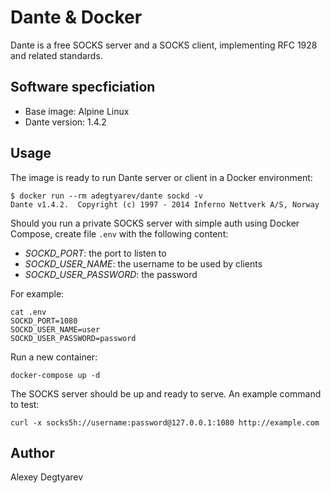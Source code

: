 # Dante & Docker

Dante is a free SOCKS server and a SOCKS client, implementing RFC 1928 and
related standards. 

## Software specficiation

* Base image: Alpine Linux
* Dante version: 1.4.2

## Usage

The image is ready to run Dante server or client in a Docker environment:

    $ docker run --rm adegtyarev/dante sockd -v
    Dante v1.4.2.  Copyright (c) 1997 - 2014 Inferno Nettverk A/S, Norway

Should you run a private SOCKS server with simple auth using Docker Compose,
create file `.env` with the following content:

* *SOCKD_PORT*: the port to listen to
* *SOCKD_USER_NAME*: the username to be used by clients
* *SOCKD_USER_PASSWORD*: the password

For example:

    cat .env
    SOCKD_PORT=1080
    SOCKD_USER_NAME=user
    SOCKD_USER_PASSWORD=password

Run a new container:

    docker-compose up -d

The SOCKS server should be up and ready to serve.  An example command to test:

    curl -x socks5h://username:password@127.0.0.1:1080 http://example.com


## Author

Alexey Degtyarev
